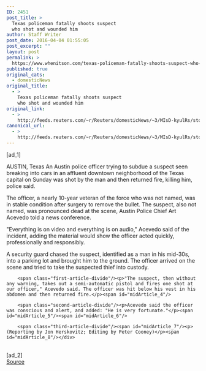 ```yaml
---
ID: 2451
post_title: >
  Texas policeman fatally shoots suspect
  who shot and wounded him
author: Staff Writer
post_date: 2016-04-04 01:55:05
post_excerpt: ""
layout: post
permalink: >
  https://www.whenitson.com/texas-policeman-fatally-shoots-suspect-who-shot-and-wounded-him/
published: true
original_cats:
  - domesticNews
original_title:
  - >
    Texas policeman fatally shoots suspect
    who shot and wounded him
original_link:
  - >
    http://feeds.reuters.com/~r/Reuters/domesticNews/~3/MIsD-kyulRs/story01.htm
canonical_url:
  - >
    http://feeds.reuters.com/~r/Reuters/domesticNews/~3/MIsD-kyulRs/story01.htm
---
```

 [ad_1]
<br><div id="articleText">
<span id="midArticle_start"/>

<span class="focusParagraph" readability="7"><p><span class="articleLocation">AUSTIN, Texas</span> An Austin police officer trying to subdue a suspect seen breaking into cars in an affluent downtown neighborhood of the Texas capital on Sunday was shot by the man and then returned fire, killing him, police said.  </p></span><span id="midArticle_0"/><p>The officer, a nearly 10-year veteran of the force who was not named, was in stable condition after surgery to remove the bullet. The suspect, also not named, was pronounced dead at the scene, Austin Police Chief Art Acevedo told a news conference.</p><span id="midArticle_1"/><p>"Everything is on video and everything is on audio," Acevedo said of the incident, adding the material would show the officer acted quickly, professionally and responsibly.</p><span id="midArticle_2"/><p>A security guard chased the suspect, identified as a man in his mid-30s, into a parking lot and brought him to the ground. The officer arrived on the scene and tried to take the suspected thief into custody.</p><span id="midArticle_3"/>
        
        <span class="first-article-divide"/><p>"The suspect, then without any warning, takes out a semi-automatic pistol and fires one shot at our officer," Acevedo said. The officer was hit below his vest in his abdomen and then returned fire.</p><span id="midArticle_4"/>
        
        <span class="second-article-divide"/><p>Acevedo said the officer was conscious and alert, and added: "He is very fortunate."</p><span id="midArticle_5"/><span id="midArticle_6"/>
        
        <span class="third-article-divide"/><span id="midArticle_7"/><p> (Reporting by Jon Herskovitz; Editing by Peter Cooney)</p><span id="midArticle_8"/></div>
<br>[ad_2]
<br><a href="http://feeds.reuters.com/~r/Reuters/domesticNews/~3/MIsD-kyulRs/story01.htm">Source </a>